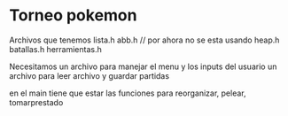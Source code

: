 # Torneo pokemon 

Archivos que tenemos
lista.h
abb.h // por ahora no se esta usando
heap.h
batallas.h
herramientas.h

Necesitamos
un archivo para manejar el menu y los inputs del usuario
un archivo para leer archivo y guardar partidas

en el main tiene que estar las funciones para reorganizar,
pelear, tomarprestado
